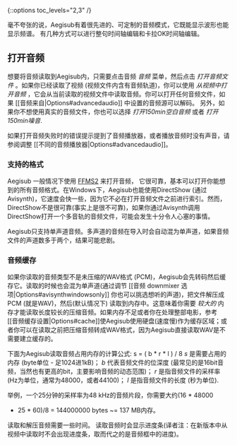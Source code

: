 {::options toc_levels="2,3" /}

毫不夸张的说，Aegisub有着很先进的、可定制的音频模式，它既能显示波形也能显示频谱。
有几种方式可以进行整句时间轴编辑和卡拉OK时间轴编辑。

## 打开音频 ##
想要将音频读取到Aegisub内，只需要点击音频 _音频_ 菜单，然后点击 _打开音频文件_ 。如果你已经读取了视频 (视频文件内含有音频轨道)，你可以使用  _从视频中打开音频_ ，它会从当前读取的视频文件中读取音频。你可以打开任何音频文件，如果 [[音频来自|Options#advancedaudio]] 中设置的音频源可以解码。
另外，如果你不想使用真实的音频文件，你也可以选择 _打开150min空白音频_ 或者 _打开150min噪音_.

如果打开音频失败时的错误提示提到了音频播放器，或者播放音频时没有声音，请参阅调整 [[不同的音频播放器|Options#advancedaudio]]。

### 支持的格式 ###
Aegisub 一般情况下使用 [FFMS2](https://github.com/FFMS/ffms2) 来打开音频，
它很可靠，基本可以打开你能想到的所有音频格式。在Windows下，Aegisub也能使用DirectShow (通过Avisynth)，它速度会快一些，因为它不必在打开音频文件之前进行索引。然而，DirectShow不是很可靠(事实上是很不可靠)，如果你通过Avisynth调用DirectShow打开一个多音轨的音频文件，可能会发生十分令人心塞的事情。

Aegisub只支持单声道音频。多声道的音频在导入时会自动混为单声道，如果音频文件的声道数多于两个，结果可能悲剧。

### 音频缓存 ###
如果你读取的音频类型不是未压缩的WAV格式 (PCM)，Aegisub会先转码然后缓存它。读取的时候也会混为单声道(通过调节 [[音频 downmixer
选项|Options#avisynthwindowsonly]] 你也可以挑选想听的声道)，把文件解压成 PCM (就是WAV)，然后(默认情况下) 读取到内存中。这意味着你需要 _较大的_  内存才能读取长度较长的压缩音频。如果内存不足或者你在处理整部电影，参考 [[音频缓存设置|Options#cache]]使Aegisub使用硬盘(速度慢)作为缓存区域；或者你可以在读取之前把压缩音频转成WAV格式，因为Aegisub直接读取WAV是不需要建立缓存的。

下面为Aegisub读取音频占用内存的计算公式:
    s = ( b * r * l ) / 8
_s_ 是需要占用的内存 (byte单位 - 足1024进1kB)；
_b_ 代表音频文件的位深度 (最常见的是16bit音频，当然也有更高的bit，主要影响音频的动态范围)；
_r_ 是指音频文件的采样率 (Hz为单位，通常为48000，或者44100)；
_l_ 是指音频文件的长度 (秒为单位).

举例，一个25分钟的采样率为48 kHz的音频片段，你需要大约(16 * 48000
* 25 * 60)/8 = 144000000 bytes ~= 137 MB内存。

读取和解压音频需要一些时间。
读取音频时会显示进度条(译者注：在新版本中从视频中读取时不会出现进度条，取而代之的是音频框中的进度)。
